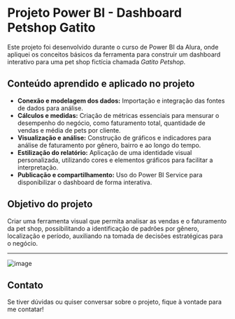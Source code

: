 # Projeto Power BI - Dashboard Petshop Gatito

Este projeto foi desenvolvido durante o curso de Power BI da Alura, onde apliquei os conceitos básicos da ferramenta para construir um dashboard interativo para uma pet shop fictícia chamada *Gatito Petshop*.

## Conteúdo aprendido e aplicado no projeto
- **Conexão e modelagem dos dados:** Importação e integração das fontes de dados para análise.
- **Cálculos e medidas:** Criação de métricas essenciais para mensurar o desempenho do negócio, como faturamento total, quantidade de vendas e média de pets por cliente.
- **Visualização e análise:** Construção de gráficos e indicadores para análise de faturamento por gênero, bairro e ao longo do tempo.
- **Estilização do relatório:** Aplicação de uma identidade visual personalizada, utilizando cores e elementos gráficos para facilitar a interpretação.
- **Publicação e compartilhamento:** Uso do Power BI Service para disponibilizar o dashboard de forma interativa.

## Objetivo do projeto
Criar uma ferramenta visual que permita analisar as vendas e o faturamento da pet shop, possibilitando a identificação de padrões por gênero, localização e período, auxiliando na tomada de decisões estratégicas para o negócio.

---

![image](https://github.com/user-attachments/assets/bb73f88d-3783-40c0-9d01-721d4b8b419b)


## Contato
Se tiver dúvidas ou quiser conversar sobre o projeto, fique à vontade para me contatar!


